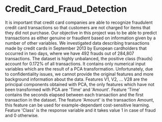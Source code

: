 # Credit_Card_Fraud_Detection

It is important that credit card companies are able to recognize fraudulent credit card transactions so that customers are not charged for items that they did not purchase. Our objective in this project was to be able to predict transactions as either genuine or fraudlent based on information given by a number of other variables.
We investigated data describing transactions made by credit cards in September 2013 by European cardholders that occurred in two days, where we have 492 frauds out of 284,807 transactions. The dataset is highly unbalanced, the positive class (frauds) account for 0.172% of all transactions. It contains only numerical input variables which are the result of a PCA transformation. Unfortunately, due to confidentiality issues, we cannot provide the original features and more background information about the data. Features V1, V2, … V28 are the principal components obtained with PCA, the only features which have not been transformed with PCA are 'Time' and 'Amount'. Feature 'Time' contains the seconds elapsed between each transaction and the first transaction in the dataset. The feature 'Amount' is the transaction Amount, this feature can be used for example-dependant cost-sensitive learning. Feature 'Class' is the response variable and it takes value 1 in case of fraud and 0 otherwise.
